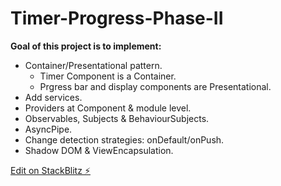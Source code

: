 # Timer-Progress-Phase-II

**Goal of this project is to implement:**

- Container/Presentational pattern.
  - Timer Component is a Container.
  - Prgress bar and display components are Presentational.
- Add services.
- Providers at Component & module level.
- Observables, Subjects & BehaviourSubjects.
- AsyncPipe.
- Change detection strategies: onDefault/onPush.
- Shadow DOM & ViewEncapsulation.

[Edit on StackBlitz ⚡️](https://stackblitz.com/edit/my-angular-starter-rdobkp)
